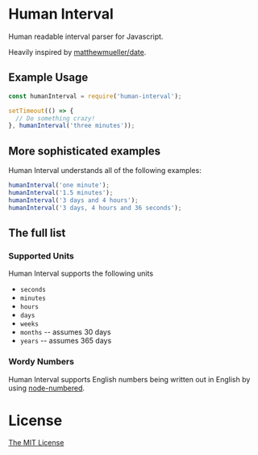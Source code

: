# Human Interval
Human readable interval parser for Javascript.

Heavily inspired by
[matthewmueller/date](http://github.com/matthewmueller/date).


## Example Usage

```js
const humanInterval = require('human-interval');

setTimeout(() => {
  // Do something crazy!
}, humanInterval('three minutes'));

```

## More sophisticated examples

Human Interval understands all of the following examples:

```js
humanInterval('one minute');
humanInterval('1.5 minutes');
humanInterval('3 days and 4 hours');
humanInterval('3 days, 4 hours and 36 seconds');
```

## The full list

### Supported Units

Human Interval supports the following units

- `seconds`
- `minutes`
- `hours`
- `days`
- `weeks`
- `months` -- assumes 30 days
- `years` -- assumes 365 days

### Wordy Numbers

Human Interval supports English numbers being written out in English by using [node-numbered](https://github.com/blakeembrey/node-numbered).

# License
[The MIT License](LICENSE.md)
